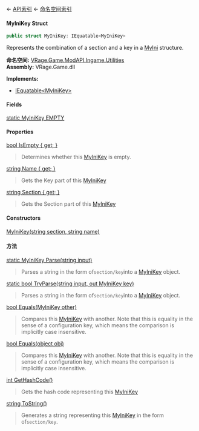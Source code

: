 ← [API索引](Api-Index) ← [命名空间索引](Namespace-Index)

#### MyIniKey Struct

```csharp
public struct MyIniKey: IEquatable<MyIniKey>
```

Represents the combination of a section and a key in a [MyIni](VRage.Game.ModAPI.Ingame.Utilities.MyIni) structure.

**命名空间:** [VRage.Game.ModAPI.Ingame.Utilities](VRage.Game.ModAPI.Ingame.Utilities)  
**Assembly:** VRage.Game.dll

**Implements:**  
* [IEquatable&lt;MyIniKey&gt;](https://docs.microsoft.com/en-us/dotnet/api/System.IEquatable-1?view=netframework-4.6)

#### Fields

[static MyIniKey EMPTY](VRage.Game.ModAPI.Ingame.Utilities.MyIniKey.EMPTY)

> 

#### Properties

[bool IsEmpty { get; }](VRage.Game.ModAPI.Ingame.Utilities.MyIniKey.IsEmpty)

> Determines whether this [MyIniKey](VRage.Game.ModAPI.Ingame.Utilities.MyIniKey) is empty.

[string Name { get; }](VRage.Game.ModAPI.Ingame.Utilities.MyIniKey.Name)

> Gets the Key part of this [MyIniKey](VRage.Game.ModAPI.Ingame.Utilities.MyIniKey) 

[string Section { get; }](VRage.Game.ModAPI.Ingame.Utilities.MyIniKey.Section)

> Gets the Section part of this [MyIniKey](VRage.Game.ModAPI.Ingame.Utilities.MyIniKey) 

#### Constructors

[MyIniKey(string section, string name)](VRage.Game.ModAPI.Ingame.Utilities.MyIniKey..ctor)

> 

#### 方法

[static MyIniKey Parse(string input)](VRage.Game.ModAPI.Ingame.Utilities.MyIniKey.Parse)

> Parses a string in the form of`section/key`into a [MyIniKey](VRage.Game.ModAPI.Ingame.Utilities.MyIniKey) object.

[static bool TryParse(string input, out MyIniKey key)](VRage.Game.ModAPI.Ingame.Utilities.MyIniKey.TryParse)

> Parses a string in the form of`section/key`into a [MyIniKey](VRage.Game.ModAPI.Ingame.Utilities.MyIniKey) object.

[bool Equals(MyIniKey other)](VRage.Game.ModAPI.Ingame.Utilities.MyIniKey.Equals)

> Compares this [MyIniKey](VRage.Game.ModAPI.Ingame.Utilities.MyIniKey) with another. Note that this is equality in the sense of a configuration key, which means the comparison is implicitly case insensitive.

[bool Equals(object obj)](VRage.Game.ModAPI.Ingame.Utilities.MyIniKey.Equals)

> Compares this [MyIniKey](VRage.Game.ModAPI.Ingame.Utilities.MyIniKey) with another. Note that this is equality in the sense of a configuration key, which means the comparison is implicitly case insensitive.

[int GetHashCode()](VRage.Game.ModAPI.Ingame.Utilities.MyIniKey.GetHashCode)

> Gets the hash code representing this [MyIniKey](VRage.Game.ModAPI.Ingame.Utilities.MyIniKey) 

[string ToString()](VRage.Game.ModAPI.Ingame.Utilities.MyIniKey.ToString)

> Generates a string representing this [MyIniKey](VRage.Game.ModAPI.Ingame.Utilities.MyIniKey) in the form of`section/key`.

